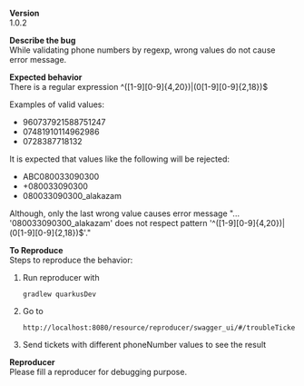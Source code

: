**Version**  
1.0.2

**Describe the bug**  
While validating phone numbers by regexp, wrong values do not cause error message.

**Expected behavior**  
There is a regular expression ^([1-9][0-9]{4,20})|(0[1-9][0-9]{2,18})$

Examples of valid values:
* 960737921588751247
* 07481910114962986
* 0728387718132

It is expected that values like the following will be rejected:
* ABC080033090300
* +080033090300
* 080033090300_alakazam

Although, only the last wrong value causes error message
"... '080033090300_alakazam' does not respect pattern '^([1-9][0-9]{4,20})|(0[1-9][0-9]{2,18})$'."

**To Reproduce**  
Steps to reproduce the behavior:
1. Run reproducer with 
    ```
    gradlew quarkusDev
2. Go to
    ```
   http://localhost:8080/resource/reproducer/swagger_ui/#/troubleTicket/createTroubleTicket
3. Send tickets with different phoneNumber values to see the result

**Reproducer**  
Please fill a reproducer for debugging purpose.
